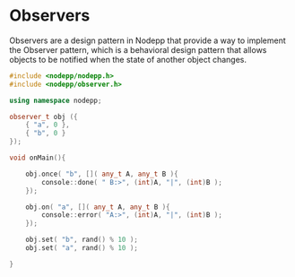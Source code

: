 # Observers

Observers are a design pattern in Nodepp that provide a way to implement the Observer pattern, which is a behavioral design pattern that allows objects to be notified when the state of another object changes.

```cpp
#include <nodepp/nodepp.h>
#include <nodepp/observer.h>

using namespace nodepp;

observer_t obj ({
    { "a", 0 },
    { "b", 0 }
});

void onMain(){

    obj.once( "b", []( any_t A, any_t B ){
        console::done( " B:>", (int)A, "|", (int)B );
    });

    obj.on( "a", []( any_t A, any_t B ){
        console::error( "A:>", (int)A, "|", (int)B );
    });

    obj.set( "b", rand() % 10 );
    obj.set( "a", rand() % 10 );

}
```
